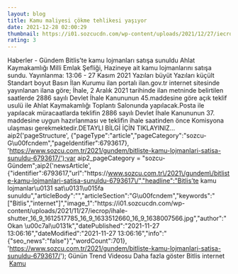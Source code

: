 ```yaml
--- 
layout: blog
title: Kamu maliyesi çökme tehlikesi yaşıyor
date: 2021-12-28 02:00:29
thumbnail: https://i01.sozcucdn.com/wp-content/uploads/2021/12/27/iecrop/06yeni-ekonomist_16_9_1640636399-670x371.jpg
rating: 3
---
```

   Haberler - Gündem Bitlis’te kamu lojmanları satışa sunuldu Ahlat Kaymakamlığı Milli Emlak Şefliği, Hazineye ait kamu lojmanlarını satışa sundu.        Yayınlanma: 13:06 - 27 Kasım 2021                  Yazıları büyüt Yazıları küçült Standart boyut         Basın İlan Kurumu ilan portalı ilan.gov.tr internet sitesinde yayınlanan ilana göre; İhale, 2 Aralık 2021 tarihinde ilan metninde belirtilen saatlerde 2886 sayılı Devlet İhale Kanununun 45.maddesine göre açık teklif usulü ile Ahlat Kaymakamlığı Toplantı Salonunda yapılacak.Posta ile yapılacak müracaatlarda teklifin 2886 sayılı Devlet İhale Kanununun 37. maddesine uygun hazırlanması ve teklifin ihale saatinden önce Komisyona ulaşması gerekmektedir.DETAYLI BİLGİ İÇİN TIKLAYINIZ… aip2('pageStructure', {"pageType":"article","pageCategory":"sozcu-G\u00fcndem","pageIdentifier":6793617}, 'https://www.sozcu.com.tr/2021/gundem/bitliste-kamu-lojmanlari-satisa-sunuldu-6793617/');var aip2_pageCategory = "sozcu-Gündem";aip2('newsArticle', {"identifier":6793617,"url":"https:\/\/www.sozcu.com.tr\/2021\/gundem\/bitliste-kamu-lojmanlari-satisa-sunuldu-6793617\/","headline":"Bitlis’te kamu lojmanlar\u0131 sat\u0131\u015fa sunuldu","articleBody":"","articleSection":"G\u00fcndem","keywords":"[\"Bitlis\",\"internet\"]","image_1":"https:\/\/i01.sozcucdn.com\/wp-content\/uploads\/2021\/11\/27\/iecrop\/ihale-shutter_16_9_1612517785_16_9_1633512660_16_9_1638007566.jpg","author":"Okan \u00c7al\u0131k","datePublished":"2021-11-27 13:06:16","dateModified":"2021-11-27 13:06:16","info":"{\"seo_news\":\"false\"}","wordCount":701}, 'https://www.sozcu.com.tr/2021/gundem/bitliste-kamu-lojmanlari-satisa-sunuldu-6793617/');  Günün Trend Videosu   Daha fazla göster   Bitlis internet   </br>&nbsp;<a href="">Kamu</a>